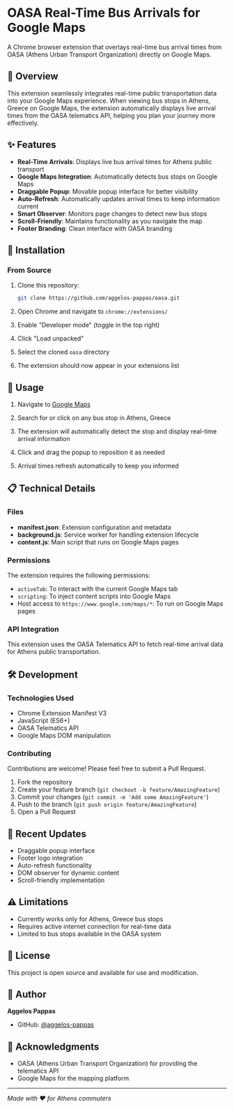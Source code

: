 # OASA Real-Time Bus Arrivals for Google Maps

A Chrome browser extension that overlays real-time bus arrival times from OASA (Athens Urban Transport Organization) directly on Google Maps.

## 🚌 Overview

This extension seamlessly integrates real-time public transportation data into your Google Maps experience. When viewing bus stops in Athens, Greece on Google Maps, the extension automatically displays live arrival times from the OASA telematics API, helping you plan your journey more effectively.

## ✨ Features

- **Real-Time Arrivals**: Displays live bus arrival times for Athens public transport
- **Google Maps Integration**: Automatically detects bus stops on Google Maps
- **Draggable Popup**: Movable popup interface for better visibility
- **Auto-Refresh**: Automatically updates arrival times to keep information current
- **Smart Observer**: Monitors page changes to detect new bus stops
- **Scroll-Friendly**: Maintains functionality as you navigate the map
- **Footer Branding**: Clean interface with OASA branding

## 🔧 Installation

### From Source

1. Clone this repository:
   ```bash
   git clone https://github.com/aggelos-pappas/oasa.git
   ```

2. Open Chrome and navigate to `chrome://extensions/`

3. Enable "Developer mode" (toggle in the top right)

4. Click "Load unpacked"

5. Select the cloned `oasa` directory

6. The extension should now appear in your extensions list

## 🚀 Usage

1. Navigate to [Google Maps](https://www.google.com/maps)

2. Search for or click on any bus stop in Athens, Greece

3. The extension will automatically detect the stop and display real-time arrival information

4. Click and drag the popup to reposition it as needed

5. Arrival times refresh automatically to keep you informed

## 📋 Technical Details

### Files

- **manifest.json**: Extension configuration and metadata
- **background.js**: Service worker for handling extension lifecycle
- **content.js**: Main script that runs on Google Maps pages

### Permissions

The extension requires the following permissions:
- `activeTab`: To interact with the current Google Maps tab
- `scripting`: To inject content scripts into Google Maps
- Host access to `https://www.google.com/maps/*`: To run on Google Maps pages

### API Integration

This extension uses the OASA Telematics API to fetch real-time arrival data for Athens public transportation.

## 🛠️ Development

### Technologies Used

- Chrome Extension Manifest V3
- JavaScript (ES6+)
- OASA Telematics API
- Google Maps DOM manipulation

### Contributing

Contributions are welcome! Please feel free to submit a Pull Request.

1. Fork the repository
2. Create your feature branch (`git checkout -b feature/AmazingFeature`)
3. Commit your changes (`git commit -m 'Add some AmazingFeature'`)
4. Push to the branch (`git push origin feature/AmazingFeature`)
5. Open a Pull Request

## 📝 Recent Updates

- Draggable popup interface
- Footer logo integration
- Auto-refresh functionality
- DOM observer for dynamic content
- Scroll-friendly implementation

## ⚠️ Limitations

- Currently works only for Athens, Greece bus stops
- Requires active internet connection for real-time data
- Limited to bus stops available in the OASA system

## 📄 License

This project is open source and available for use and modification.

## 👤 Author

**Aggelos Pappas**
- GitHub: [@aggelos-pappas](https://github.com/aggelos-pappas)

## 🙏 Acknowledgments

- OASA (Athens Urban Transport Organization) for providing the telematics API
- Google Maps for the mapping platform

---

*Made with ❤️ for Athens commuters*
